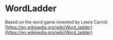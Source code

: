 # WordLadder

Based on the word game invented by Lewis Carroll.
[https://en.wikipedia.org/wiki/Word_ladder](https://en.wikipedia.org/wiki/Word_ladder)
